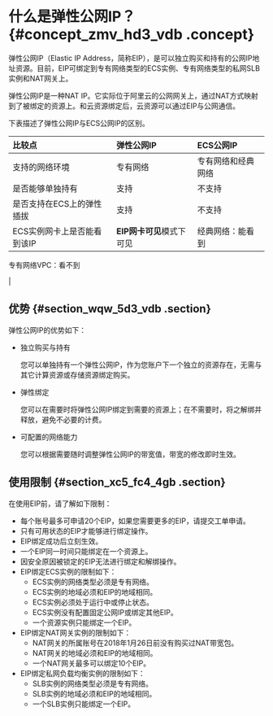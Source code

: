 # 什么是弹性公网IP？ {#concept_zmv_hd3_vdb .concept}

弹性公网IP（Elastic IP Address，简称EIP），是可以独立购买和持有的公网IP地址资源。目前，EIP可绑定到专有网络类型的ECS实例、专有网络类型的私网SLB实例和NAT网关上。

弹性公网IP是一种NAT IP。它实际位于阿里云的公网网关上，通过NAT方式映射到了被绑定的资源上。和云资源绑定后，云资源可以通过EIP与公网通信。

下表描述了弹性公网IP与ECS公网IP的区别。

|比较点|弹性公网IP|ECS公网IP|
|:--|:-----|:------|
|支持的网络环境|专有网络|专有网络和经典网络|
|是否能够单独持有|支持|不支持|
|是否支持在ECS上的弹性插拔|支持|不支持|
|ECS实例网卡上是否能看到该IP|**EIP网卡可见**模式下可见| 经典网络：能看到

 专有网络VPC：看不到

 |

## 优势 {#section_wqw_5d3_vdb .section}

弹性公网IP的优势如下：

-   独立购买与持有

    您可以单独持有一个弹性公网IP，作为您账户下一个独立的资源存在，无需与其它计算资源或存储资源绑定购买。

-   弹性绑定

    您可以在需要时将弹性公网IP绑定到需要的资源上；在不需要时，将之解绑并释放，避免不必要的计费。

-   可配置的网络能力

    您可以根据需要随时调整弹性公网IP的带宽值，带宽的修改即时生效。


## 使用限制 {#section_xc5_fc4_4gb .section}

在使用EIP前，请了解如下限制：

-   每个账号最多可申请20个EIP，如果您需要更多的EIP，请提交工单申请。
-   只有可用状态的EIP才能够进行绑定操作。
-   EIP绑定成功后立刻生效。
-   一个EIP同一时间只能绑定在一个资源上。
-   因安全原因被锁定的EIP无法进行绑定和解绑操作。
-   EIP绑定ECS实例的限制如下：
    -   ECS实例的网络类型必须是专有网络。
    -   ECS实例的地域必须和EIP的地域相同。
    -   ECS实例必须处于运行中或停止状态。
    -   ECS实例没有配置固定公网IP或绑定其他EIP。
    -   一个资源实例只能绑定一个EIP。
-   EIP绑定NAT网关实例的限制如下：
    -   NAT网关的所属账号在2018年1月26日前没有购买过NAT带宽包。
    -   NAT网关的地域必须和EIP的地域相同。
    -   一个NAT网关最多可以绑定10个EIP。
-   EIP绑定私网负载均衡实例的限制如下：
    -   SLB实例的网络类型必须是专有网络。
    -   SLB实例的地域必须和EIP的地域相同。
    -   一个SLB实例只能绑定一个EIP。

